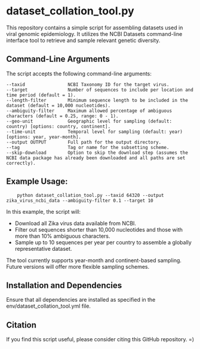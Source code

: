 # dataset_collation_tool.py

This repository contains a simple script for assembling datasets used in viral genomic epidemiology. It utilizes the NCBI Datasets command-line interface tool to retrieve and sample relevant genetic diversity.

## Command-Line Arguments
The script accepts the following command-line arguments:

    --taxid                NCBI Taxonomy ID for the target virus.
    --target               Number of sequences to include per location and time period (default = 1).
    --length-filter        Minimum sequence length to be included in the dataset (default = 10,000 nucleotides).
    --ambiguity-filter     Maximum allowed percentage of ambiguous characters (default = 0.25, range: 0 - 1).
    --geo-unit             Geographic level for sampling (default: country) [options: country, continent].
    --time-unit            Temporal level for sampling (default: year) [options: year, year-month].
    --output OUTPUT        Full path for the output directory.
    --tag                  Tag or name for the subsetting scheme.
    --skip-download        Option to skip the download step (assumes the NCBI data package has already been downloaded and all paths are set correctly).

## Example Usage:

        python dataset_collation_tool.py --taxid 64320 --output zika_virus_ncbi_data --ambiguity-filter 0.1 --target 10

In this example, the script will:

* Download all Zika virus data available from NCBI.
* Filter out sequences shorter than 10,000 nucleotides and those with more than 10% ambiguous characters.
* Sample up to 10 sequences per year per country to assemble a globally representative dataset.

The tool currently supports year-month and continent-based sampling. Future versions will offer more flexible sampling schemes.

## Installation and Dependencies

Ensure that all dependencies are installed as specified in the env/dataset_collation_tool.yml file.

## Citation
If you find this script useful, please consider citing this GitHub repository. =)

